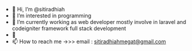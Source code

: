 - 👋 Hi, I’m @sitiradhiah
- 👀 I’m interested in programming
- 🌱 I’m currently working as web developer mostly involve in laravel and codeigniter framework full stack development
- 💞️ 
- 📫 How to reach me ->>> email : sitiradhiahmegat@gmail.com

<!---
sitiradhiah/sitiradhiah is a ✨ special ✨ repository because its `README.md` (this file) appears on your GitHub profile.
You can click the Preview link to take a look at your changes.
--->
